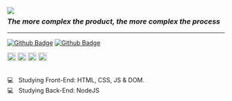 <img align="left" src="https://github.com/professorjosedeassis/Linguagem-C/blob/master/imagens/homem%20letra.gif">


 ### ***The more complex the product, the more complex the process***
 
<hr>


[![Github Badge](https://img.shields.io/badge/GitHub-100000?style=for-the-badge&logo=github&logoColor=white)](https://github.com/lazaro-contato)
[![Github Badge](https://img.shields.io/badge/LinkedIn-0077B5?style=for-the-badge&logo=linkedin&logoColor=white)](https://www.linkedin.com/in/jos%C3%A9-l%C3%A1zaro-15a299156/)


<p align="left">
<img src="https://cdn.worldvectorlogo.com/logos/css-5.svg" alt="css3"  width="20" height="20"/>
<img src="https://cdn.worldvectorlogo.com/logos/html5.svg" alt="html5"  width="20" height="20"/>
<img src="https://cdn.worldvectorlogo.com/logos/logo-javascript.svg" alt="javascript" width="20" height="20"/>
 <img src="https://cdn.worldvectorlogo.com/logos/nodejs.svg" alt="javascript" width="20" height="20"/>
</p>



 
<br/>:computer: &nbsp; Studying Front-End: HTML, CSS, JS & DOM.
<br/>:computer: &nbsp; Studying Back-End: NodeJS
 

